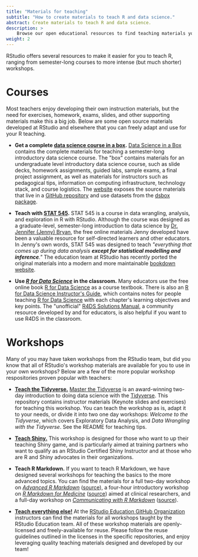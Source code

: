 ```yaml
---
title: "Materials for teaching"
subtitle: "How to create materials to teach R and data science."
abstract: Create materials to teach R and data science.
description: >
    Browse our open educational resources to find teaching materials you are welcome to reuse and remix.
weight: 2
---
```


RStudio offers several resources to make it easier for you to teach R, ranging from semester-long courses to more intense (but much shorter) workshops.

# Courses

Most teachers enjoy developing their own instruction materials, but the need for exercises, homework, exams, slides, and other supporting materials make this a big job. Below are some open source materials developed at RStudio and elsewhere that you can freely adapt and use for your R teaching.

- **Get a complete [data science course in a box](https://datasciencebox.org).** [Data Science in a Box](https://datasciencebox.org) contains the complete materials for teaching a semester-long introductory data science course. The "box" contains materials for an undergraduate level introductory data science course, such as slide decks, homework assignments, guided labs, sample exams, a final project assignment, as well as materials for instructors such as pedagogical tips, information on computing infrastructure, technology stack, and course logistics. The [website](https://datasciencebox.org) exposes the source materials that live in a [GitHub repository](https://github.com/rstudio-education/datascience-box) and use datasets from the [dsbox package](https://github.com/rstudio-education/dsbox).

- **Teach with [STAT 545](https://stat545.com/).**
STAT 545 is a course in data wrangling, analysis, and exploration in R with RStudio. Although the course was designed as a graduate-level, semester-long introduction to data science by [Dr. Jennifer (Jenny) Bryan](https://jennybryan.org/), the free online materials Jenny developed have been a valuable resource for self-directed learners and other educators. In Jenny's own words, STAT 545 was designed to teach _"everything that comes up during data analysis **except for statistical modelling and inference**."_ The education team at RStudio has recently ported the original materials into a modern and more maintainable [bookdown website](https://stat545.com/).

- **Use [_R for Data Science_](https://r4ds.had.co.nz/) in the classroom.** Many educators use the free online book [R for Data Science](https://r4ds.had.co.nz/) as a course textbook. There is also an [R for Data Science Instructor's Guide](https://github.com/rstudio-education/r4ds-instructors), which contains notes for people teaching [R for Data Science](https://r4ds.had.co.nz/) with each chapter's learning objectives and key points. The "unofficial" [R4DS Solutions Manual](https://jrnold.github.io/r4ds-exercise-solutions/), a community resource developed by and for educators, is also helpful if you want to use R4DS in the classroom.

# Workshops

Many of you may have taken workshops from the RStudio team, but did you know that all of RStudio's workshop materials are available for you to use in your own workshops? Below are a few of the more popular workshop respositories proven popular with teachers:
  
- [**Teach the Tidyverse.**](https://github.com/rstudio-education/remaster-the-tidyverse/blob/master/README.md) [Master the Tidyverse](https://github.com/rstudio-education/remaster-the-tidyverse/) is an award-winning two-day introduction to doing data science with the [Tidyverse](https://www.tidyverse.org/). This repository contains instructor materials (Keynote slides and exercises) for teaching this workshop. You can teach the workshop as is, adapt it to your needs, or divide it into two one day workshops: _Welcome to the Tidyverse_, which covers Exploratory Data Analysis, and _Data Wrangling with the Tidyverse_. See the README for teaching tips.

- [**Teach Shiny.**](https://github.com/rstudio-education/teach-shiny) This workshop is designed for those who want to up their teaching Shiny game, and is particularly aimed at training partners who want to qualify as an RStudio Certified Shiny Instructor and at those who are R and Shiny advocates in their organizations.

- **Teach R Markdown.** If you want to teach R Markdown, we have designed several workshops for teaching the basics to the more advanced topics. You can find the materials for a full two-day workshop on [*Advanced R Markdown*](https://arm.rbind.io/) ([source](https://github.com/rstudio-education/arm-workshop-rsc2019)), a four-hour introductory workshop on [*R Markdown for Medicine*](https://rmd4medicine.netlify.com/) ([source](https://github.com/rstudio-education/rmd4medicine)) aimed at clinical researchers, and a full-day workshop on [*Communicating with R Markdown*](https://ysc-rmarkdown.netlify.com/) ([source](https://github.com/rstudio-education/communicate-rmd-workshop)).

- [**Teach everything else!**](https://github.com/rstudio-education/) At the [RStudio Education GitHub Organization](https://github.com/rstudio-education/) instructors can find the materials for all workshops taught by the RStudio Education team. All of these workshop materials are openly-licensed and freely-available for reuse. Please follow the reuse guidelines outlined in the licenses in the specific repositories, and enjoy leveraging quality teaching materials designed and developed by our team!
